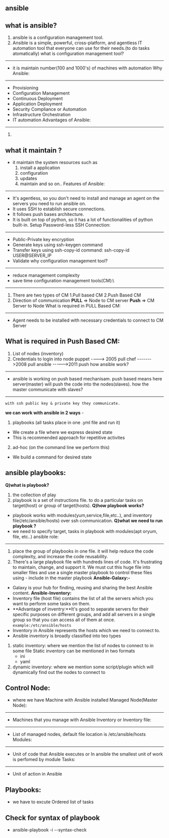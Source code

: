 ansible
--------
what is ansible?
----------------
1. ansible is a configuration management tool.
2. Ansible is a simple, powerful, cross-platform, and agentless IT automation tool that everyone can use for their needs.(to do tasks atomatically)
what is configuration management tool?
-------------------------------------
* it is maintain number(100 and 1000's) of machines with automation
Why Ansible:
------------
 * Provisioning
 * Configuration Management
 * Continuous Deployment
 * Application Deployment
 * Security Compliance or Automation
 * Infrastructure Orchestration
 * IT automation
Advantages of Ansible:
-----------------------
 1. 

 
what it maintain ?
-------------------
* it maintain the system resources such as
    1. install a application
	2. configuration
	3. updates
	4. maintain and so on..
Features of Ansible:
--------------------
  * It's agentless, so you don't need to install and manage an agent on the servers you need to run ansible on.
  * It uses SSH to establish secure connections.
  * It follows push bases architecture.
  * It is built on top of python, so it has a lot of functionalities of python built-in.
Setup Password-less SSH Connection:
-----------------------------------
  * Public-Private key encryption
  * Generate keys using ssh-keygen command
  * Transfer keys using ssh-copy-id command: ssh-copy-id USER@SERVER_IP
  * Validate
why configuration management tool?
---------------------------------
* reduce management complexity
* save time
configuration management tools(CM):\
-----------------------------------
1. There are two types of CM
   1.Pull based CM
   2.Push Based CM
2. Direction of communication
  **PULL** => Node to CM server
  **Push** => CM Server to Node
What is required in PULL Based CM:
----------------------------------
* Agent needs to be installed with necessary credentials to connect to CM Server

What is required in Push Based CM:
----------------------------------

 1. List of nodes (inventory)
 2. Credentials to login into node
	puppet ----> 2005	pull
	chef ------->2008	pull
	ansible ----->2011	push
how ansible work?
-----------------
* ansible is working on push based mechanisam. push based means here server(master) will push the code into the nodes(slaves).
how the master communicate with slaves?
---------------------------------------
	with ssh public key & private key they communicate.
**we can work with ansible in 2 ways** -
 1. playbooks (all tasks place in one .yml file and run it)
  - We create a file where we express desired state
  - This is recommended approach for repetitive activites
 2. ad-hoc (on the command line we perform this)
  - We build a command for desired state

ansible playbooks:
------------------
**Q)what is playbook?**
1. the collection of play
2. playbook is a set of instructions file. to do a particular tasks on target(host) or group of target(hosts).
**Q)how playbook works?**
* playbook works with modules(yum,service,file,etc..), and inventory file(/etc/ansible/hosts) over ssh communication.
**Q)what we need to run playbook ?**
* we need to specify target, tasks in playbook with modules(apt oryum, file, etc..)
ansible role:
------------
1. place the group of playbooks in one file. it will help reduce the code complexity, and increase the code reusability.
2. There's a large playbook file with hundreds lines of code. It's frustrating to maintain, change, and support it. We must cut this huge file into smaller files and use a single master playbook to control these files using - include <playbook name> in the master playbook
**Ansible-Galaxy:-**
* Galaxy is your hub for finding, reusing and sharing the best Ansible content.
**Ansible-Inventory:**
* Inventory file (host file) contains the list of all the servers which you want to perform some tasks on them.
* **Advantage of inventry:**It's good to separate servers for their specific purposes on different groups, and add all servers in a single group so that you can access all of them at once.
 `example:/etc/ansible/hosts`
 * Inventory in Ansible represents the hosts which we need to connect to.
 * Ansible inventory is broadly classified into teo types
1. static inventory: where we mention the list of nodes to connect to in some file
     Static inventory can be mentioned in two formats
     * ini
     * yaml
2. dynamic inventory:  where we mention some script/plugin which will dynamically find out the nodes to connect to

Control Node:
-------------
* where we have Machine with Ansible installed
Managed Node(Master Node):
-------------
* Machines that you manage with Ansible
Inventory or Inventory file:
------------------------------
* List of managed nodes, default file location is /etc/ansible/hosts
Modules:
---------
* Unit of code that Ansible executes or In ansible the smallest unit of work is perfomed by module
Tasks:
-------
* Unit of action in Ansible

Playbooks:
-----------
* we have to excute Ordered list of tasks

Check for syntax of playbook
-----------------------------
* ansible-playbook -i <inventory-path> --syntax-check <playbook-path>












